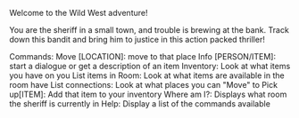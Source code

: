 
Welcome to the Wild West adventure!

You are the sheriff in a small town, and trouble is brewing at the bank.
Track down this bandit and bring him to justice in this action packed
thriller!

Commands:
Move [LOCATION]: move to that place
Info [PERSON/ITEM]: start a dialogue or get a description of an item
Inventory: Look at what items you have on you
List items in Room: Look at what items are available in the room have
List connections: Look at what places you can "Move" to
Pick up[ITEM]: Add that item to your inventory
Where am I?: Displays what room the sheriff is currently in
Help: Display a list of the commands available
